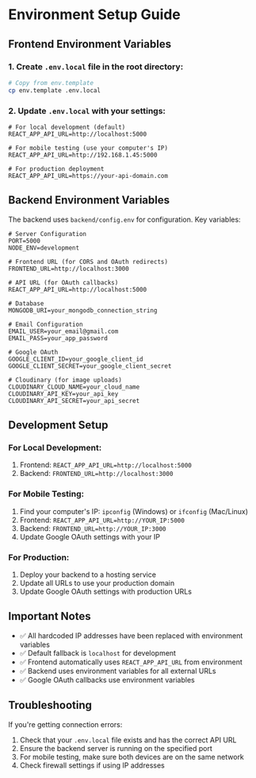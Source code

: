 # Environment Setup Guide

## Frontend Environment Variables

### 1. Create `.env.local` file in the root directory:

```bash
# Copy from env.template
cp env.template .env.local
```

### 2. Update `.env.local` with your settings:

```env
# For local development (default)
REACT_APP_API_URL=http://localhost:5000

# For mobile testing (use your computer's IP)
REACT_APP_API_URL=http://192.168.1.45:5000

# For production deployment
REACT_APP_API_URL=https://your-api-domain.com
```

## Backend Environment Variables

The backend uses `backend/config.env` for configuration. Key variables:

```env
# Server Configuration
PORT=5000
NODE_ENV=development

# Frontend URL (for CORS and OAuth redirects)
FRONTEND_URL=http://localhost:3000

# API URL (for OAuth callbacks)
REACT_APP_API_URL=http://localhost:5000

# Database
MONGODB_URI=your_mongodb_connection_string

# Email Configuration
EMAIL_USER=your_email@gmail.com
EMAIL_PASS=your_app_password

# Google OAuth
GOOGLE_CLIENT_ID=your_google_client_id
GOOGLE_CLIENT_SECRET=your_google_client_secret

# Cloudinary (for image uploads)
CLOUDINARY_CLOUD_NAME=your_cloud_name
CLOUDINARY_API_KEY=your_api_key
CLOUDINARY_API_SECRET=your_api_secret
```

## Development Setup

### For Local Development:
1. Frontend: `REACT_APP_API_URL=http://localhost:5000`
2. Backend: `FRONTEND_URL=http://localhost:3000`

### For Mobile Testing:
1. Find your computer's IP: `ipconfig` (Windows) or `ifconfig` (Mac/Linux)
2. Frontend: `REACT_APP_API_URL=http://YOUR_IP:5000`
3. Backend: `FRONTEND_URL=http://YOUR_IP:3000`
4. Update Google OAuth settings with your IP

### For Production:
1. Deploy your backend to a hosting service
2. Update all URLs to use your production domain
3. Update Google OAuth settings with production URLs

## Important Notes

- ✅ All hardcoded IP addresses have been replaced with environment variables
- ✅ Default fallback is `localhost` for development
- ✅ Frontend automatically uses `REACT_APP_API_URL` from environment
- ✅ Backend uses environment variables for all external URLs
- ✅ Google OAuth callbacks use environment variables

## Troubleshooting

If you're getting connection errors:
1. Check that your `.env.local` file exists and has the correct API URL
2. Ensure the backend server is running on the specified port
3. For mobile testing, make sure both devices are on the same network
4. Check firewall settings if using IP addresses

